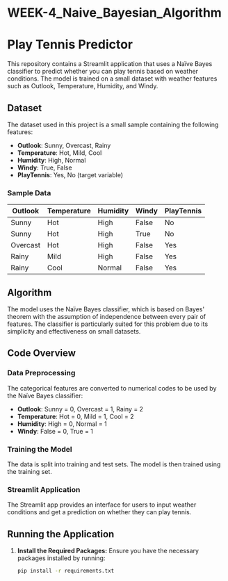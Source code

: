 # WEEK-4_Naive_Bayesian_Algorithm
# Play Tennis Predictor

This repository contains a Streamlit application that uses a Naïve Bayes classifier to predict whether you can play tennis based on weather conditions. The model is trained on a small dataset with weather features such as Outlook, Temperature, Humidity, and Windy.

## Dataset

The dataset used in this project is a small sample containing the following features:
- **Outlook**: Sunny, Overcast, Rainy
- **Temperature**: Hot, Mild, Cool
- **Humidity**: High, Normal
- **Windy**: True, False
- **PlayTennis**: Yes, No (target variable)

### Sample Data
| Outlook  | Temperature | Humidity | Windy | PlayTennis |
|----------|-------------|----------|-------|------------|
| Sunny    | Hot         | High     | False | No         |
| Sunny    | Hot         | High     | True  | No         |
| Overcast | Hot         | High     | False | Yes        |
| Rainy    | Mild        | High     | False | Yes        |
| Rainy    | Cool        | Normal   | False | Yes        |

## Algorithm

The model uses the Naïve Bayes classifier, which is based on Bayes' theorem with the assumption of independence between every pair of features. The classifier is particularly suited for this problem due to its simplicity and effectiveness on small datasets.

## Code Overview

### Data Preprocessing

The categorical features are converted to numerical codes to be used by the Naïve Bayes classifier:
- **Outlook**: Sunny = 0, Overcast = 1, Rainy = 2
- **Temperature**: Hot = 0, Mild = 1, Cool = 2
- **Humidity**: High = 0, Normal = 1
- **Windy**: False = 0, True = 1

### Training the Model

The data is split into training and test sets. The model is then trained using the training set.

### Streamlit Application

The Streamlit app provides an interface for users to input weather conditions and get a prediction on whether they can play tennis.

## Running the Application

1. **Install the Required Packages:**
   Ensure you have the necessary packages installed by running:
   ```bash
   pip install -r requirements.txt
